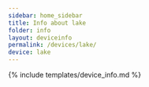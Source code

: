 ```yaml
---
sidebar: home_sidebar
title: Info about lake
folder: info
layout: deviceinfo
permalink: /devices/lake/
device: lake
---
```

{% include templates/device_info.md %}
